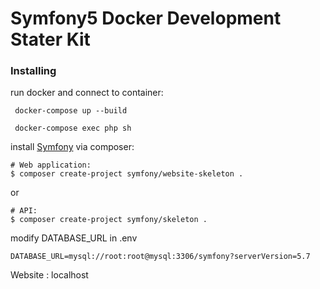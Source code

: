 # Symfony5 Docker Development Stater Kit

### Installing

run docker and connect to container:
```
 docker-compose up --build
```
```
 docker-compose exec php sh
```

install [Symfony](http://symfony.com/doc/current/setup.html) via composer:
```
# Web application: 
$ composer create-project symfony/website-skeleton .
```
or
```
# API:
$ composer create-project symfony/skeleton .
```

modify DATABASE_URL in .env
```
DATABASE_URL=mysql://root:root@mysql:3306/symfony?serverVersion=5.7
```

Website : localhost
 
